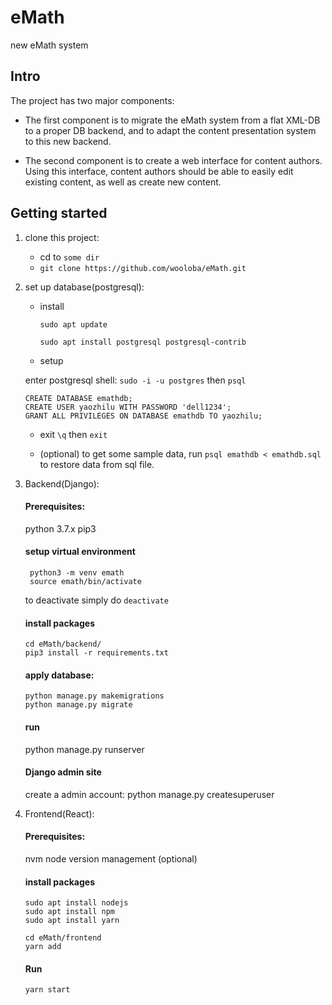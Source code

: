 # eMath

new eMath system

## Intro

The project has two major components:

- The first component is to migrate the eMath system from a flat XML-DB to a proper DB backend, and to adapt the content presentation system to this new backend.

- The second component is to create a web interface for content authors. Using this interface, content authors should be able to easily edit existing content, as well as create new content.

## Getting started

1. clone this project:

   - cd to `some dir`
   - `git clone https://github.com/wooloba/eMath.git`

2. set up database(postgresql):

   - install

     `sudo apt update`

     `sudo apt install postgresql postgresql-contrib`

   - setup

   enter postgresql shell: `sudo -i -u postgres` then `psql`

   ```
   CREATE DATABASE emathdb;
   CREATE USER yaozhilu WITH PASSWORD 'dell1234';
   GRANT ALL PRIVILEGES ON DATABASE emathdb TO yaozhilu;
   ```

   - exit
     `\q` then `exit`

   - (optional) to get some sample data,
     run `psql emathdb < emathdb.sql` to restore data from sql file.

3. Backend(Django):
   #### Prerequisites:
   python 3.7.x
   pip3
   #### setup virtual environment
   ```
    python3 -m venv emath
    source emath/bin/activate
   ```
   to deactivate simply do `deactivate`
   #### install packages
   ```
   cd eMath/backend/
   pip3 install -r requirements.txt

   ```
   #### apply database:
   ```
   python manage.py makemigrations
   python manage.py migrate
   ```
   #### run
   python manage.py runserver
   #### Django admin site
   create a admin account:
   python manage.py createsuperuser
4. Frontend(React):

   #### Prerequisites:

   nvm node version management (optional)

   #### install packages

   ```
   sudo apt install nodejs
   sudo apt install npm
   sudo apt install yarn

   cd eMath/frontend
   yarn add
   ```

   #### Run

   ```
   yarn start
   ```
